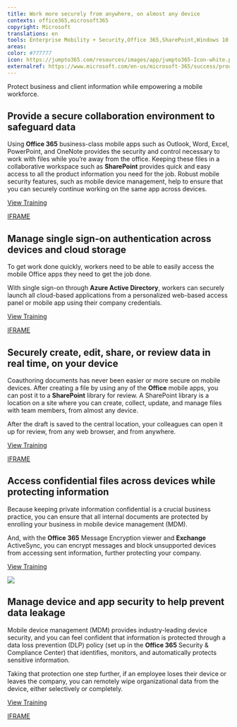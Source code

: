 ```yaml
---
title: Work more securely from anywhere, on almost any device
contexts: office365,microsoft365
copyright: Microsoft
translations: en
tools: Enterprise Mobility + Security,Office 365,SharePoint,Windows 10
areas: 
color: #777777
icon: https://jumpto365.com/resources/images/app/jumpto365-Icon-white.png
externalref: https://www.microsoft.com/en-us/microsoft-365/success/productivitylibrary/work-more-securely-from-anywhere-on-almost-any-device
---
```

Protect business and client information while empowering a mobile workforce.


## Provide a secure collaboration environment to safeguard data

Using **Office 365** business-class mobile apps such as Outlook, Word, Excel, PowerPoint, and OneNote provides the security and control necessary to work with files while you’re away from the office. Keeping these files in a collaborative workspace such as **SharePoint** provides quick and easy access to all the product information you need for the job. Robust mobile security features, such as mobile device management, help to ensure that you can securely continue working on the same app across devices.

[View Training](https://support.office.com/article/Deploy-and-manage-mobile-apps-d35db652-629d-4087-8dc0-1e0ed922307c)

[IFRAME](https://www.microsoft.com/en-us/videoplayer/embed/RE1UCma)

## Manage single sign-on authentication across devices and cloud storage

To get work done quickly, workers need to be able to easily access the mobile Office apps they need to get the job done.

With single sign-on through **Azure Active Directory**, workers can securely launch all cloud-based applications from a personalized web-based access panel or mobile app using their company credentials.

[View Training](https://docs.microsoft.com/azure/active-directory/active-directory-whatis)

[IFRAME](https://www.microsoft.com/en-us/videoplayer/embed/RE1UMLq)

## Securely create, edit, share, or review data in real time, on your device

Coauthoring documents has never been easier or more secure on mobile devices. After creating a file by using any of the **Office** mobile apps, you can post it to a **SharePoint** library for review. A SharePoint library is a location on a site where you can create, collect, update, and manage files with team members, from almost any device.

After the draft is saved to the central location, your colleagues can open it up for review, from any web browser, and from anywhere.

[View Training](https://support.office.com/article/Introduction-to-libraries-7D4221D9-8FB9-40D5-8441-2374C84B5E26)

[IFRAME](https://www.microsoft.com/en-us/videoplayer/embed/RE1US0e)

## Access confidential files across devices while protecting information

Because keeping private information confidential is a crucial business practice, you can ensure that all internal documents are protected by enrolling your business in mobile device management (MDM).

And, with the **Office 365** Message Encryption viewer and **Exchange** ActiveSync, you can encrypt messages and block unsupported devices from accessing sent information, further protecting your company.

[View Training](https://support.office.com/article/Capabilities-of-built-in-Mobile-Device-Management-for-Office-365-a1da44e5-7475-4992-be91-9ccec25905b0)

![](http://img-prod-cms-rt-microsoft-com.akamaized.net/cms/api/am/imageFileData/RE1Nwnd?ver=6b9d)

## Manage device and app security to help prevent data leakage

Mobile device management (MDM) provides industry-leading device security, and you can feel confident that information is protected through a data loss prevention (DLP) policy (set up in the **Office 365** Security & Compliance Center) that identifies, monitors, and automatically protects sensitive information.

Taking that protection one step further, if an employee loses their device or leaves the company, you can remotely wipe organizational data from the device, either selectively or completely.

[View Training](https://support.office.com/article/Manage-devices-enrolled-in-Mobile-Device-Management-in-Office-365-28dd276b-beeb-4c5b-8b22-7551186127fe)

[IFRAME](https://www.microsoft.com/en-us/videoplayer/embed/RE1TucK)


